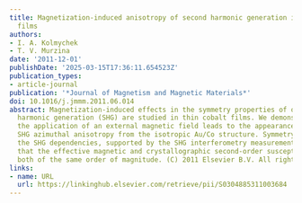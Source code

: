 ```yaml
---
title: Magnetization-induced anisotropy of second harmonic generation in thin cobalt
  films
authors:
- I. A. Kolmychek
- T. V. Murzina
date: '2011-12-01'
publishDate: '2025-03-15T17:36:11.654523Z'
publication_types:
- article-journal
publication: '*Journal of Magnetism and Magnetic Materials*'
doi: 10.1016/j.jmmm.2011.06.014
abstract: Magnetization-induced effects in the symmetry properties of optical second
  harmonic generation (SHG) are studied in thin cobalt films. We demonstrate that
  the application of an external magnetic field leads to the appearance of a strong
  SHG azimuthal anisotropy from the isotropic Au/Co structure. Symmetry analysis of
  the SHG dependencies, supported by the SHG interferometry measurements, indicates
  that the effective magnetic and crystallographic second-order susceptibilities are
  both of the same order of magnitude. (C) 2011 Elsevier B.V. All rights reserved.
links:
- name: URL
  url: https://linkinghub.elsevier.com/retrieve/pii/S0304885311003684
---
```

